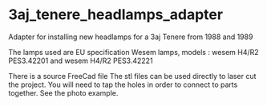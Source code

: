 # 3aj_tenere_headlamps_adapter
Adapter for installing new headlamps for a 3aj Tenere from 1988 and 1989

The lamps used are EU specification Wesem lamps, models : wesem H4/R2 PES3.42201 and wesem H4/R2 PES3.42221

There is a source FreeCad file
The stl files can be used directly to laser cut the project. You will need to tap the holes in order to connect to parts together. See the photo example.
